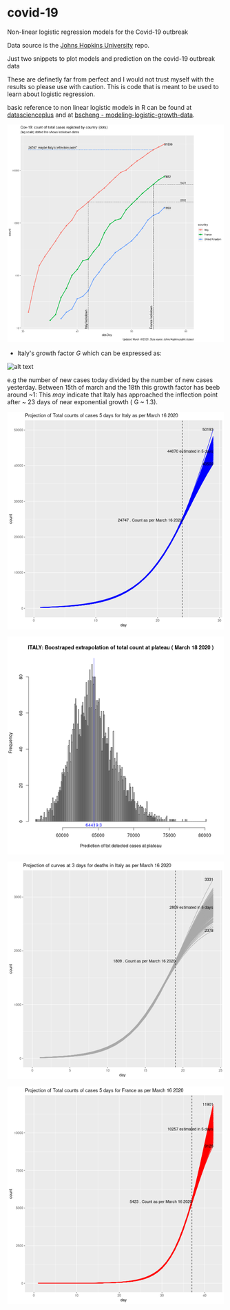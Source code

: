 # covid-19
Non-linear logistic regression models for the Covid-19 outbreak

Data source is the [Johns Hopkins University](https://github.com/CSSEGISandData/COVID-19) repo.

Just two snippets to plot models and prediction on the covid-19 outbreak data

These are definetly far from perfect and I would not trust myself with the results so please use with caution. This is code that is meant to be used to learn about logistic regression.

basic reference to non linear logistic models in R can be found at [datascienceplus](https://datascienceplus.com/first-steps-with-non-linear-regression-in-r/) and at [bscheng - modeling-logistic-growth-data](https://bscheng.com/2014/05/07/modeling-logistic-growth-data-in-r/).

![alt text](https://github.com/artoo-git/covid-19/blob/master/images/Rplot06.png)
* Italy's growth factor *G* which can be expressed as: 

![alt text](http://www.sciweavers.org/upload/Tex2Img_1584561993/render.png)

e.g the number of new cases today divided by the number of new cases yesterday. Between 15th of march and the 18th this growth factor has beeb around ~1: This *may* indicate that Italy has approached the inflection point after ~ 23 days of near exponential growth ( G ~ 1.3).



![alt text](https://github.com/artoo-git/covid-19/blob/master/images/ITmodel.png)

![alt text](https://github.com/artoo-git/covid-19/blob/master/images/ITplateau.png)

![alt text](https://github.com/artoo-git/covid-19/blob/master/images/ITmodelD.png)


![alt text](https://github.com/artoo-git/covid-19/blob/master/images/FRmodel.png)


